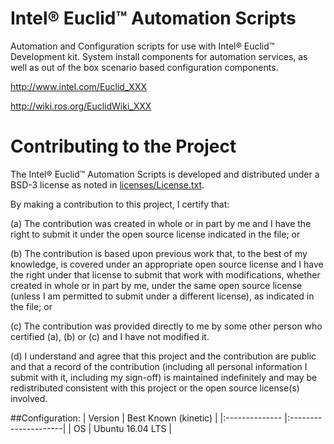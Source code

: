 # Intel&reg; Euclid&trade; Automation Scripts
Automation and Configuration scripts for use with Intel&reg; Euclid&trade; Development kit.
System install components for automation services, as well as out of the box scenario based configuration components.

http://www.intel.com/Euclid_XXX

http://wiki.ros.org/EuclidWiki_XXX

# Contributing to the Project

The Intel&reg; Euclid&trade; Automation Scripts is developed and distributed under
a BSD-3 license as noted in [licenses/License.txt](licenses/License.txt).

By making a contribution to this project, I certify that:

(a) The contribution was created in whole or in part by me and I
have the right to submit it under the open source license
indicated in the file; or

(b) The contribution is based upon previous work that, to the best
of my knowledge, is covered under an appropriate open source
license and I have the right under that license to submit that
work with modifications, whether created in whole or in part
by me, under the same open source license (unless I am
permitted to submit under a different license), as indicated
in the file; or

(c) The contribution was provided directly to me by some other
person who certified (a), (b) or (c) and I have not modified
it.

(d) I understand and agree that this project and the contribution
are public and that a record of the contribution (including all
personal information I submit with it, including my sign-off) is
maintained indefinitely and may be redistributed consistent with
this project or the open source license(s) involved.

##Configuration:
| Version        | Best Known (kinetic) |
|:-------------- |:---------------------|
| OS             | Ubuntu 16.04 LTS     |

